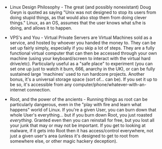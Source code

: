  - Linux Design Philosophy - 
 The great (and possibly nonexistant) Doug Gwyn is quoted as saying "Unix was not designed to stop its users from doing stupid things, as that would also stop them from doing clever things."
 Linux, as an OS, assumes that the user knows what s/he is doing, and allows it to happen.

 - VPS's and You -
 Virtual Private Servers are Virtual Machines sold as a service, and hosted by whoever you handed the money to.  They can be set up fairly simply, especially if you skip a lot of steps.  They are a fully functional virtual computer that can then be accessed through your own machine (using your keyboard/screen to interact with the virtual hard drive/etc).
 Particularly useful as a "safe place" to experiment (you can set one up just to watch it burn, 666, anarchy in the UK), or can be fully sustained large 'machines' used to run hardcore projects.
 Another bonus, it's a universal storage space (sort of... can be).  If you set it up to be so, it's accessible from any computer/phone/whatever-with-an-internet connection.

 - Root, and the power of the ancients -
 Running things as root can be particularly dangerous, even in the "play with fire and learn what happens" world of Linux.  If you're a given User, you can burn down that whole User's everything... but if you burn down Root, you just roasted *everything*.  Granted even then you can reinstall for free, but you lost all your junk that may or may not be important.
 If you get to looking at malware, if it gets into Root then it has access/control everywhere, not just a given user's area (unless it's designed to get to root from somewhere else, or other magic hackery deception).